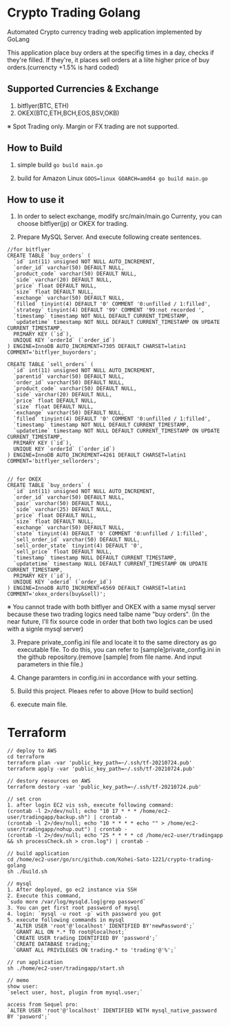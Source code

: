# Crypto Trading Golang
Automated Crypto currency trading web application implemented by GoLang

This application place buy orders at the specifig times in a day, checks if they're filled.
If they're, it places sell orders at a liite higher price of buy orders.(currencty +1.5% is hard coded)

## Supported Currencies & Exchange
1. bitflyer(BTC, ETH)
2. OKEX(BTC,ETH,BCH,EOS,BSV,OKB)

※ Spot Trading only. Margin or FX trading are not supported.

  
## How to Build
1. simple build
```go build main.go```

2. build for Amazon Linux
```GOOS=linux GOARCH=amd64 go build main.go```

  
## How to use it
1. In order to select exchange, modify src/main/main.go
   Currenty, you can choose bitflyer(jp) or OKEX for trading.

2. Prepare MySQL Server. And execute following create sentences.
```
//for bitflyer
CREATE TABLE `buy_orders` (
  `id` int(11) unsigned NOT NULL AUTO_INCREMENT,
  `order_id` varchar(50) DEFAULT NULL,
  `product_code` varchar(50) DEFAULT NULL,
  `side` varchar(20) DEFAULT NULL,
  `price` float DEFAULT NULL,
  `size` float DEFAULT NULL,
  `exchange` varchar(50) DEFAULT NULL,
  `filled` tinyint(4) DEFAULT '0' COMMENT '0:unfilled / 1:filled',
  `strategy` tinyint(4) DEFAULT '99' COMMENT '99:not recorded ',
  `timestamp` timestamp NOT NULL DEFAULT CURRENT_TIMESTAMP,
  `updatetime` timestamp NOT NULL DEFAULT CURRENT_TIMESTAMP ON UPDATE CURRENT_TIMESTAMP,
  PRIMARY KEY (`id`),
  UNIQUE KEY `orderId` (`order_id`)
) ENGINE=InnoDB AUTO_INCREMENT=7305 DEFAULT CHARSET=latin1 COMMENT='bitflyer_buyorders';

CREATE TABLE `sell_orders` (
  `id` int(11) unsigned NOT NULL AUTO_INCREMENT,
  `parentid` varchar(50) DEFAULT NULL,
  `order_id` varchar(50) DEFAULT NULL,
  `product_code` varchar(50) DEFAULT NULL,
  `side` varchar(20) DEFAULT NULL,
  `price` float DEFAULT NULL,
  `size` float DEFAULT NULL,
  `exchange` varchar(50) DEFAULT NULL,
  `filled` tinyint(4) DEFAULT '0' COMMENT '0:unfilled / 1:filled',
  `timestamp` timestamp NOT NULL DEFAULT CURRENT_TIMESTAMP,
  `updatetime` timestamp NOT NULL DEFAULT CURRENT_TIMESTAMP ON UPDATE CURRENT_TIMESTAMP,
  PRIMARY KEY (`id`),
  UNIQUE KEY `orderId` (`order_id`)
) ENGINE=InnoDB AUTO_INCREMENT=4261 DEFAULT CHARSET=latin1 COMMENT='bitflyer_sellorders';


// for OKEX
CREATE TABLE `buy_orders` (
  `id` int(11) unsigned NOT NULL AUTO_INCREMENT,
  `order_id` varchar(50) DEFAULT NULL,
  `pair` varchar(50) DEFAULT NULL,
  `side` varchar(25) DEFAULT NULL,
  `price` float DEFAULT NULL,
  `size` float DEFAULT NULL,
  `exchange` varchar(50) DEFAULT NULL,
  `state` tinyint(4) DEFAULT '0' COMMENT '0:unfilled / 1:filled',
  `sell_order_id` varchar(50) DEFAULT NULL,
  `sell_order_state` tinyint(4) DEFAULT '0',
  `sell_price` float DEFAULT NULL,
  `timestamp` timestamp NULL DEFAULT CURRENT_TIMESTAMP,
  `updatetime` timestamp NULL DEFAULT CURRENT_TIMESTAMP ON UPDATE CURRENT_TIMESTAMP,
  PRIMARY KEY (`id`),
  UNIQUE KEY `oderid` (`order_id`)
) ENGINE=InnoDB AUTO_INCREMENT=6569 DEFAULT CHARSET=latin1 COMMENT='okex_orders(buy&sell)';
```

※ You cannot trade with both bitflyer and OKEX with a same mysql server because these two trading logics need talbe name "buy orders". (In the near future, I'll fix source code in order that both two logics can be used with a signle mysql server)

3. Prepare private_config.ini file and locate it to the same directory as go executable file. 
   To do this, you can refer to [sample]private_config.ini in the github repository.(remove [sample] from file name. And input parameters in thie file.)
   
4. Change paramters in config.ini in accordance with your setting.

5. Build this project. Pleaes refer to above [How to build section]

6. execute main file.


# Terraform
```
// deploy to AWS
cd terraform
terraform plan -var 'public_key_path=~/.ssh/tf-20210724.pub'
terraform apply -var 'public_key_path=~/.ssh/tf-20210724.pub'

// destory resources on AWS
terraform destory -var 'public_key_path=~/.ssh/tf-20210724.pub'

// set cron
1. after login EC2 vis ssh, execute following command:
(crontab -l 2>/dev/null; echo "10 17 * * * /home/ec2-user/tradingapp/backup.sh") | crontab -
(crontab -l 2>/dev/null; echo "10 * * * * echo "" > /home/ec2-user/tradingapp/nohup.out") | crontab -
(crontab -l 2>/dev/null; echo "25 * * * * cd /home/ec2-user/tradingapp && sh processCheck.sh > cron.log") | crontab -

// build application
cd /home/ec2-user/go/src/github.com/Kohei-Sato-1221/crypto-trading-golang
sh ./build.sh

// mysql
1. After deployed, go ec2 instance via SSH
2. Execute this command,
`sudo more /var/log/mysqld.log|grep password`
3. You can get first root password of mysql
4. login: `mysql -u root -p` with password you got
5. execute following commands in mysql
  `ALTER USER 'root'@'localhost' IDENTIFIED BY'newPassword';`
  `GRANT ALL ON *.* TO root@localhost;`
  `CREATE USER trading IDENTIFIED BY 'password';`
  `CREATE DATABASE trading;`
  `GRANT ALL PRIVILEGES ON trading.* to 'trading'@'%';`

// run application
sh ./home/ec2-user/tradingapp/start.sh

// memo
show user:
`select user, host, plugin from mysql.user;`

access from Sequel pro:
`ALTER USER 'root'@'localhost' IDENTIFIED WITH mysql_native_password BY 'pasword';`
```